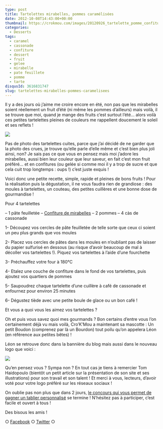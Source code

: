 ```yaml
---
type: post
title: Tartelettes mirabelles, pommes caramélisées
date: 2012-10-08T14:43:00+00:00
thumbnail: https://crokmou.com/images/20120926_tartelette_pomme_confiture_mirabelle_0018.jpg
categories:
  - Desserts
tags:
  - caramel
  - cassonade
  - confiture
  - dessert
  - fruit
  - gelee
  - mirabelle
  - pate feuillete
  - pomme
  - tarte
disqusId: 3616831747
slug: tartelettes-mirabelles-pommes-caramelisees
---
```


Il y a des jours où j’aime me croire encore en été, non pas que les mirabelles soient réellement un fruit d’été (ni même les pommes d’ailleurs) mais voilà, il se trouve que moi, quand je mange des fruits c’est surtout l’été… alors voilà ces petites tartelettes pleines de couleurs me rappellent doucement le soleil et ses reflets !

[![](http://1.bp.blogspot.com/-gVRDCt4sfxc/UHAk68Mp6mI/AAAAAAAAEts/WOIuAprkkfo/s320/20120926_tartelette_pomme_confiture_mirabelle_0018_bann.jpg)](http://1.bp.blogspot.com/-gVRDCt4sfxc/UHAk68Mp6mI/AAAAAAAAEts/WOIuAprkkfo/s1600/20120926_tartelette_pomme_confiture_mirabelle_0018_bann.jpg)

Pas de photo des tartelettes cuites, parce que j’ai décidé de ne garder que la photo des crues, je trouve qu’elle parle d’elle même et c’est bien plus joli ainsi, non? Je sais pas ce que vous en pensez mais moi j’adore les mirabelles, aussi bien leur couleur que leur saveur, en fait c’est mon fruit préféré… et en confitures (ou gelée si comme moi il y a trop de sucre et que cela cuit trop longtemps : oups !) c’est juste exquis !

Voici donc une petite recette, simple, rapide et pleines de bons fruits ! Pour la réalisation puis la dégustation, il ne vous faudra rien de grandiose : des moules à tartelettes, un couteau, des petites cuillères et une bonne dose de gourmandise !

Pour 4 tartelettes

– 1 pâte feuilletée
– [Confiture de mirabelles](http://dedelicesensaveurs.blogspot.be/2012/10/confiture-de-mirabelles.html)
– 2 pommes
– 4 càs de cassonade

1- Découpez vos cercles de pâte feuilletée de telle sorte que ceux ci soient un peu plus grands que vos moules

2- Placez vos cercles de pâtes dans les moules en n’oubliant pas de laisser du papier sulfurisé en dessous (au risque d’avoir beaucoup de mal à décoller vos tartelettes !). Piquez vos tartelettes à l’aide d’une fourchette

3- Préchauffez votre four à 180°C

4- Etalez une couche de confiture dans le fond de vos tartelettes, puis ajoutez vos quartiers de pommes

5- Saupoudrez chaque tartelette d’une cuillère à café de cassonade et enfournez pour environ 25 minutes

6- Dégustez tiède avec une petite boule de glace ou un bon café !

Et vous a quoi vous les aimez vos tartelettes ?

Oh et puis vous savez quoi mes gourmands ? Bon certains d’entre vous l’on certainement déjà vu mais voilà, Cro’K’Mou a maintenant sa mascotte : Un petit Boudon (comprenez par là un Bourdon) tout poilu qu’on appelera Léon (en référence aux petites bêtes) !

Léon se retrouve donc dans la bannière du blog mais aussi dans le nouveau logo que voici :

![](https://fbcdn-sphotos-e-a.akamaihd.net/hphotos-ak-snc7/579792_408965292505204_2097146828_n.jpg)

Qu’en pensez vous ? Sympa non ? En tout cas je tiens à remercier Tom Haidopoulo (bientôt un petit article sur la présentation de son site et ses illustrations) pour son travail et son talent ! Et merci à vous, lecteurs, d’avoir voté pour votre logo préféré sur les réseaux sociaux !

On oublie pas non plus que dans 2 jours, [le concours qui vous permet de gagner un tablier personnalisé](http://www.crokmou.com/2012/09/gagnez-un-tablier-de-cuisine.html) se termine ! N’hésitez pas à participer, c’est facile et ouvert à tous !

Des bisous les amis !

○ [Facebook](https://www.facebook.com/crokmou.blog) ○ [Twitter](https://twitter.com/Crokmou) ○